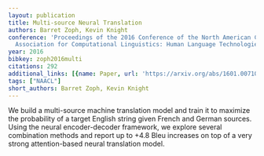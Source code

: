 ```yaml
---
layout: publication
title: Multi-source Neural Translation
authors: Barret Zoph, Kevin Knight
conference: 'Proceedings of the 2016 Conference of the North American Chapter of the
  Association for Computational Linguistics: Human Language Technologies'
year: 2016
bibkey: zoph2016multi
citations: 292
additional_links: [{name: Paper, url: 'https://arxiv.org/abs/1601.00710'}]
tags: ["NAACL"]
short_authors: Barret Zoph, Kevin Knight
---
```

We build a multi-source machine translation model and train it to maximize
the probability of a target English string given French and German sources.
Using the neural encoder-decoder framework, we explore several combination
methods and report up to +4.8 Bleu increases on top of a very strong
attention-based neural translation model.